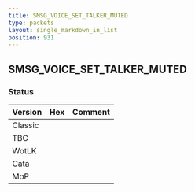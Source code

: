 ```yaml
---
title: SMSG_VOICE_SET_TALKER_MUTED
type: packets
layout: single_markdown_in_list
position: 931
---
```


## SMSG_VOICE_SET_TALKER_MUTED

### Status

Version    | Hex        | Comment
---------- | ---------- | ---------- 
Classic    |            |
TBC        |            |
WotLK      |            |
Cata       |            |
MoP        |            |